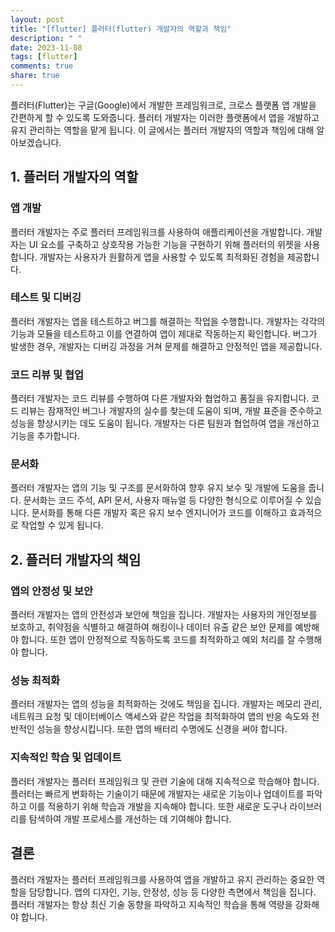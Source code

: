 ```yaml
---
layout: post
title: "[flutter] 플러터(flutter) 개발자의 역할과 책임"
description: " "
date: 2023-11-08
tags: [flutter]
comments: true
share: true
---
```


플러터(Flutter)는 구글(Google)에서 개발한 프레임워크로, 크로스 플랫폼 앱 개발을 간편하게 할 수 있도록 도와줍니다. 플러터 개발자는 이러한 플랫폼에서 앱을 개발하고 유지 관리하는 역할을 맡게 됩니다. 이 글에서는 플러터 개발자의 역할과 책임에 대해 알아보겠습니다.

## 1. 플러터 개발자의 역할

### 앱 개발

플러터 개발자는 주로 플러터 프레임워크를 사용하여 애플리케이션을 개발합니다. 개발자는 UI 요소를 구축하고 상호작용 가능한 기능을 구현하기 위해 플러터의 위젯을 사용합니다. 개발자는 사용자가 원활하게 앱을 사용할 수 있도록 최적화된 경험을 제공합니다.

### 테스트 및 디버깅

플러터 개발자는 앱을 테스트하고 버그를 해결하는 작업을 수행합니다. 개발자는 각각의 기능과 모듈을 테스트하고 이를 연결하여 앱이 제대로 작동하는지 확인합니다. 버그가 발생한 경우, 개발자는 디버깅 과정을 거쳐 문제를 해결하고 안정적인 앱을 제공합니다.

### 코드 리뷰 및 협업

플러터 개발자는 코드 리뷰를 수행하여 다른 개발자와 협업하고 품질을 유지합니다. 코드 리뷰는 잠재적인 버그나 개발자의 실수를 찾는데 도움이 되며, 개발 표준을 준수하고 성능을 향상시키는 데도 도움이 됩니다. 개발자는 다른 팀원과 협업하여 앱을 개선하고 기능을 추가합니다.

### 문서화

플러터 개발자는 앱의 기능 및 구조를 문서화하여 향후 유지 보수 및 개발에 도움을 줍니다. 문서화는 코드 주석, API 문서, 사용자 매뉴얼 등 다양한 형식으로 이루어질 수 있습니다. 문서화를 통해 다른 개발자 혹은 유지 보수 엔지니어가 코드를 이해하고 효과적으로 작업할 수 있게 됩니다.

## 2. 플러터 개발자의 책임

### 앱의 안정성 및 보안

플러터 개발자는 앱의 안전성과 보안에 책임을 집니다. 개발자는 사용자의 개인정보를 보호하고, 취약점을 식별하고 해결하여 해킹이나 데이터 유출 같은 보안 문제를 예방해야 합니다. 또한 앱이 안정적으로 작동하도록 코드를 최적화하고 예외 처리를 잘 수행해야 합니다.

### 성능 최적화

플러터 개발자는 앱의 성능을 최적화하는 것에도 책임을 집니다. 개발자는 메모리 관리, 네트워크 요청 및 데이터베이스 액세스와 같은 작업을 최적화하여 앱의 반응 속도와 전반적인 성능을 향상시킵니다. 또한 앱의 배터리 수명에도 신경을 써야 합니다.

### 지속적인 학습 및 업데이트

플러터 개발자는 플러터 프레임워크 및 관련 기술에 대해 지속적으로 학습해야 합니다. 플러터는 빠르게 변화하는 기술이기 때문에 개발자는 새로운 기능이나 업데이트를 파악하고 이를 적용하기 위해 학습과 개발을 지속해야 합니다. 또한 새로운 도구나 라이브러리를 탐색하여 개발 프로세스를 개선하는 데 기여해야 합니다.

## 결론

플러터 개발자는 플러터 프레임워크를 사용하여 앱을 개발하고 유지 관리하는 중요한 역할을 담당합니다. 앱의 디자인, 기능, 안정성, 성능 등 다양한 측면에서 책임을 집니다. 플러터 개발자는 항상 최신 기술 동향을 파악하고 지속적인 학습을 통해 역량을 강화해야 합니다.